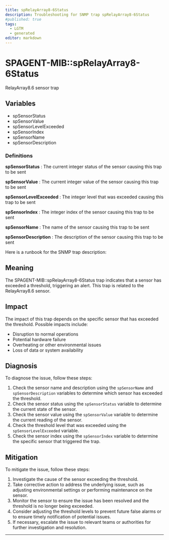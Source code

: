 ```yaml
---
title: spRelayArray8-6Status
description: Troubleshooting for SNMP trap spRelayArray8-6Status
#published: true
tags:
  - LGTM
  - generated
editor: markdown
---
```


# SPAGENT-MIB::spRelayArray8-6Status 

RelayArray8.6 sensor trap 


## Variables


  - spSensorStatus
  - spSensorValue
  - spSensorLevelExceeded
  - spSensorIndex
  - spSensorName
  - spSensorDescription 

### Definitions 


**spSensorStatus** 
: The current integer status of the sensor causing this trap to be sent 

**spSensorValue** 
: The current integer value of the sensor causing this trap to be sent 

**spSensorLevelExceeded** 
: The integer level that was exceeded causing this trap to be sent 

**spSensorIndex** 
: The integer index of the sensor causing this trap to be sent 

**spSensorName** 
: The name of the sensor causing this trap to be sent 

**spSensorDescription** 
: The description of the sensor causing this trap to be sent 


Here is a runbook for the SNMP trap description:

## Meaning

The SPAGENT-MIB::spRelayArray8-6Status trap indicates that a sensor has exceeded a threshold, triggering an alert. This trap is related to the RelayArray8.6 sensor.

## Impact

The impact of this trap depends on the specific sensor that has exceeded the threshold. Possible impacts include:

* Disruption to normal operations
* Potential hardware failure
* Overheating or other environmental issues
* Loss of data or system availability

## Diagnosis

To diagnose the issue, follow these steps:

1. Check the sensor name and description using the `spSensorName` and `spSensorDescription` variables to determine which sensor has exceeded the threshold.
2. Check the sensor status using the `spSensorStatus` variable to determine the current state of the sensor.
3. Check the sensor value using the `spSensorValue` variable to determine the current reading of the sensor.
4. Check the threshold level that was exceeded using the `spSensorLevelExceeded` variable.
5. Check the sensor index using the `spSensorIndex` variable to determine the specific sensor that triggered the trap.

## Mitigation

To mitigate the issue, follow these steps:

1. Investigate the cause of the sensor exceeding the threshold.
2. Take corrective action to address the underlying issue, such as adjusting environmental settings or performing maintenance on the sensor.
3. Monitor the sensor to ensure the issue has been resolved and the threshold is no longer being exceeded.
4. Consider adjusting the threshold levels to prevent future false alarms or to ensure timely notification of potential issues.
5. If necessary, escalate the issue to relevant teams or authorities for further investigation and resolution.
---




